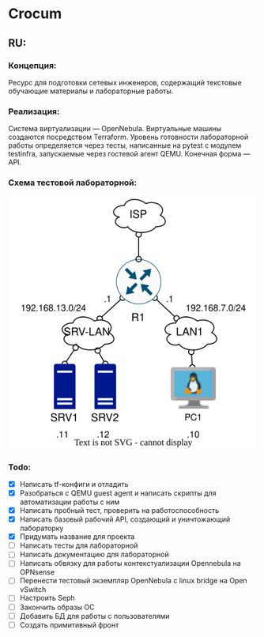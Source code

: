 # Crocum
## RU:
### Концепция:
Ресурс для подготовки сетевых инженеров, содержащий текстовые обучающие материалы и лабораторные работы.
### Реализация:
Система виртуализации — OpenNebula. Виртуальные машины создаются посредством Terraform. Уровень готовности лабораторной работы определяется через тесты, написанные на pytest с модулем testinfra, запускаемые через гостевой агент QEMU. Конечная форма — API.
### Cхема тестовой лабораторной:
![alt text](netplan.svg)
### Todo:
- [X] Написать tf-конфиги и отладить
- [X] Разобраться с QEMU guest agent и написать скрипты для автоматизации работы с ним
- [X] Написать пробный тест, проверить на работоспособность
- [X] Написать базовый рабочий API, создающий и уничтожающий лабораторку
- [X] Придумать название для проекта
- [ ] Написать тесты для лабораторной
- [ ] Написать документацию для лабораторной
- [ ] Написать обвязку для работы контекстуализации Opennebula на OPNsense
- [ ] Перенести тестовый экземпляр OpenNebula с linux bridge на Open vSwitch
- [ ] Настроить Seph
- [ ] Закончить образы ОС
- [ ] Добавить БД для работы с пользователями
- [ ] Создать примитивный фронт
